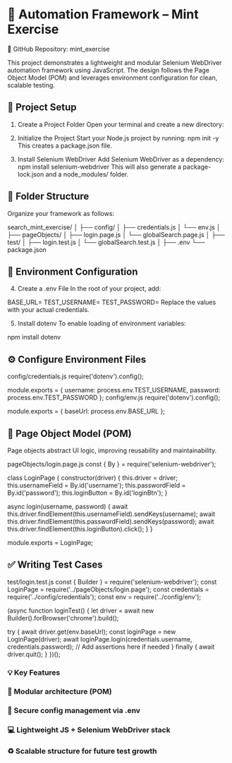 # 🚀 Automation Framework – Mint Exercise

🔗 GitHub Repository: mint_exercise

This project demonstrates a lightweight and modular Selenium WebDriver automation framework using JavaScript. The design follows the Page Object Model (POM) and leverages environment configuration for clean, scalable testing.

## 📁 Project Setup

1. Create a Project Folder
Open your terminal and create a new directory:

2. Initialize the Project
Start your Node.js project by running:
npm init -y
This creates a package.json file.

3. Install Selenium WebDriver
Add Selenium WebDriver as a dependency:
npm install selenium-webdriver
This will also generate a package-lock.json and a node_modules/ folder.

## 📂 Folder Structure

Organize your framework as follows:

search_mint_exercise/
│
├── config/
│   ├── credentials.js
│   └── env.js
│
├── pageObjects/
│   ├── login.page.js
│   └── globalSearch.page.js
│
├── test/
│   ├── login.test.js
│   └── globalSearch.test.js
│
├── .env
└── package.json

## 🔐 Environment Configuration

4. Create a .env File
In the root of your project, add:

BASE_URL=
TEST_USERNAME=
TEST_PASSWORD=
Replace the values with your actual credentials.

5. Install dotenv
To enable loading of environment variables:

npm install dotenv

## ⚙️ Configure Environment Files

config/credentials.js
require('dotenv').config();

module.exports = {
  username: process.env.TEST_USERNAME,
  password: process.env.TEST_PASSWORD
};
config/env.js
require('dotenv').config();

module.exports = {
  baseUrl: process.env.BASE_URL
};

## 🧱 Page Object Model (POM)

Page objects abstract UI logic, improving reusability and maintainability.

pageObjects/login.page.js
const { By } = require('selenium-webdriver');

class LoginPage {
  constructor(driver) {
    this.driver = driver;
    this.usernameField = By.id('username');
    this.passwordField = By.id('password');
    this.loginButton = By.id('loginBtn');
  }

  async login(username, password) {
    await this.driver.findElement(this.usernameField).sendKeys(username);
    await this.driver.findElement(this.passwordField).sendKeys(password);
    await this.driver.findElement(this.loginButton).click();
  }
}

module.exports = LoginPage;

## ✅ Writing Test Cases

test/login.test.js
const { Builder } = require('selenium-webdriver');
const LoginPage = require('../pageObjects/login.page');
const credentials = require('../config/credentials');
const env = require('../config/env');

(async function loginTest() {
  let driver = await new Builder().forBrowser('chrome').build();

  try {
    await driver.get(env.baseUrl);
    const loginPage = new LoginPage(driver);
    await loginPage.login(credentials.username, credentials.password);
    // Add assertions here if needed
  } finally {
    await driver.quit();
  }
})();


### 💡 Key Features
### 🧩 Modular architecture (POM)
### 🔐 Secure config management via .env
### 💻 Lightweight JS + Selenium WebDriver stack
### ♻️ Scalable structure for future test growth